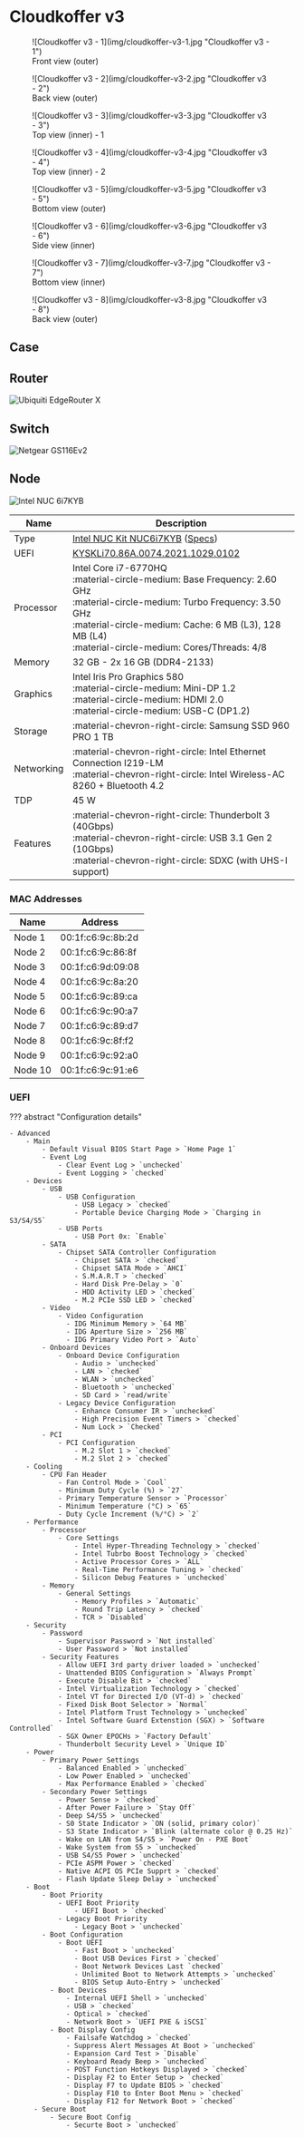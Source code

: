 # Cloudkoffer v3

<div class="grid" markdown>

<figure markdown="span">
  ![Cloudkoffer v3 - 1](img/cloudkoffer-v3-1.jpg "Cloudkoffer v3 - 1")
  <figcaption>Front view (outer)</figcaption>
</figure>

<figure markdown="span">
  ![Cloudkoffer v3 - 2](img/cloudkoffer-v3-2.jpg "Cloudkoffer v3 - 2")
  <figcaption>Back view (outer)</figcaption>
</figure>

<figure markdown="span">
  ![Cloudkoffer v3 - 3](img/cloudkoffer-v3-3.jpg "Cloudkoffer v3 - 3")
  <figcaption>Top view (inner) - 1</figcaption>
</figure>

<figure markdown="span">
  ![Cloudkoffer v3 - 4](img/cloudkoffer-v3-4.jpg "Cloudkoffer v3 - 4")
  <figcaption>Top view (inner) - 2</figcaption>
</figure>

<figure markdown="span">
  ![Cloudkoffer v3 - 5](img/cloudkoffer-v3-5.jpg "Cloudkoffer v3 - 5")
  <figcaption>Bottom view (outer)</figcaption>
</figure>

<figure markdown="span">
  ![Cloudkoffer v3 - 6](img/cloudkoffer-v3-6.jpg "Cloudkoffer v3 - 6")
  <figcaption>Side view (inner)</figcaption>
</figure>

<figure markdown="span">
  ![Cloudkoffer v3 - 7](img/cloudkoffer-v3-7.jpg "Cloudkoffer v3 - 7")
  <figcaption>Bottom view (inner)</figcaption>
</figure>

<figure markdown="span">
  ![Cloudkoffer v3 - 8](img/cloudkoffer-v3-8.jpg "Cloudkoffer v3 - 8")
  <figcaption>Back view (outer)</figcaption>
</figure>

</div>

## Case

## Router

![Ubiquiti EdgeRouter X](img/router-EdgeRouter-X.jpg "Ubiquiti EdgeRouter X")

## Switch

![Netgear GS116Ev2](img/switch-GS116Ev2.jpg "Netgear GS116Ev2")

## Node

![Intel NUC 6i7KYB](img/node-NUC6i7KYB.jpg "Intel NUC 6i7KYB")

Name       | Description
---------- | -----------
Type       | [Intel NUC Kit NUC6i7KYB](https://ark.intel.com/content/www/us/en/ark/products/89187/intel-nuc-kit-nuc6i7kyk.html) ([Specs](https://www.intel.com/content/dam/support/us/en/documents/boardsandkits/NUC6i7KYK_TechProdSpec.pdf))
UEFI       | [KYSKLi70.86A.0074.2021.1029.0102](https://www.intel.com/content/www/us/en/download/18677/bios-update-kyskli70.html)
Processor  | Intel Core i7-6770HQ<br />:material-circle-medium: Base Frequency: 2.60 GHz<br />:material-circle-medium: Turbo Frequency: 3.50 GHz<br />:material-circle-medium: Cache: 6 MB (L3), 128 MB (L4)<br />:material-circle-medium: Cores/Threads: 4/8
Memory     | 32 GB - 2x 16 GB (DDR4-2133)
Graphics   | Intel Iris Pro Graphics 580<br />:material-circle-medium: Mini-DP 1.2<br />:material-circle-medium: HDMI 2.0<br />:material-circle-medium: USB-C (DP1.2)
Storage    | :material-chevron-right-circle: Samsung SSD 960 PRO 1 TB
Networking | :material-chevron-right-circle: Intel Ethernet Connection I219-LM<br />:material-chevron-right-circle: Intel Wireless-AC 8260 + Bluetooth 4.2
TDP        | 45 W
Features   | :material-chevron-right-circle: Thunderbolt 3 (40Gbps)<br />:material-chevron-right-circle: USB 3.1 Gen 2 (10Gbps)<br />:material-chevron-right-circle: SDXC (with UHS-I support)

### MAC Addresses

Name    | Address
------- | -------
Node 1  | 00:1f:c6:9c:8b:2d
Node 2  | 00:1f:c6:9c:86:8f
Node 3  | 00:1f:c6:9d:09:08
Node 4  | 00:1f:c6:9c:8a:20
Node 5  | 00:1f:c6:9c:89:ca
Node 6  | 00:1f:c6:9c:90:a7
Node 7  | 00:1f:c6:9c:89:d7
Node 8  | 00:1f:c6:9c:8f:f2
Node 9  | 00:1f:c6:9c:92:a0
Node 10 | 00:1f:c6:9c:91:e6

### UEFI

??? abstract "Configuration details"

    - Advanced
        - Main
            - Default Visual BIOS Start Page > `Home Page 1`
            - Event Log
                - Clear Event Log > `unchecked`
                - Event Logging > `checked`
        - Devices
            - USB
                - USB Configuration
                    - USB Legacy > `checked`
                    - Portable Device Charging Mode > `Charging in S3/S4/S5`
                - USB Ports
                    - USB Port 0x: `Enable`
            - SATA
                - Chipset SATA Controller Configuration
                    - Chipset SATA > `checked`
                    - Chipset SATA Mode > `AHCI`
                    - S.M.A.R.T > `checked`
                    - Hard Disk Pre-Delay > `0`
                    - HDD Activity LED > `checked`
                    - M.2 PCIe SSD LED > `checked`
            - Video
                - Video Configuration
                  - IDG Minimum Memory > `64 MB`
                  - IDG Aperture Size > `256 MB`
                  - IDG Primary Video Port > `Auto`
            - Onboard Devices
                - Onboard Device Configuration
                    - Audio > `unchecked`
                    - LAN > `checked`
                    - WLAN > `unchecked`
                    - Bluetooth > `unchecked`
                    - SD Card > `read/write`
                - Legacy Device Configuration
                    - Enhance Consumer IR > `unchecked`
                    - High Precision Event Timers > `checked`
                    - Num Lock > `Checked`
            - PCI
                - PCI Configuration
                    - M.2 Slot 1 > `checked`
                    - M.2 Slot 2 > `checked`
        - Cooling
            - CPU Fan Header
                - Fan Control Mode > `Cool`
                - Minimum Duty Cycle (%) > `27`
                - Primary Temperature Sensor > `Processor`
                - Minimum Temperature (°C) > `65`
                - Duty Cycle Increment (%/°C) > `2`
        - Performance
            - Processor
                - Core Settings
                    - Intel Hyper-Threading Technology > `checked`
                    - Intel Tubrbo Boost Technology > `checked`
                    - Active Processor Cores > `ALL`
                    - Real-Time Performance Tuning > `checked`
                    - Silicon Debug Features > `unchecked`
            - Memory
                - General Settings
                    - Memory Profiles > `Automatic`
                    - Round Trip Latency > `checked`
                    - TCR > `Disabled`
        - Security
            - Password
                - Supervisor Password > `Not installed`
                - User Password > `Not installed`
            - Security Features
                - Allow UEFI 3rd party driver loaded > `unchecked`
                - Unattended BIOS Configuration > `Always Prompt`
                - Execute Disable Bit > `checked`
                - Intel Virtualization Technology > `checked`
                - Intel VT for Directed I/O (VT-d) > `checked`
                - Fixed Disk Boot Selector > `Normal`
                - Intel Platform Trust Technology > `unchecked`
                - Intel Software Guard Extenstion (SGX) > `Software Controlled`
                - SGX Owner EPOCHs > `Factory Default`
                - Thunderbolt Security Level > `Unique ID`
        - Power
            - Primary Power Settings
                - Balanced Enabled > `unchecked`
                - Low Power Enabled > `unchecked`
                - Max Performance Enabled > `checked`
            - Secondary Power Settings
                - Power Sense > `checked`
                - After Power Failure > `Stay Off`
                - Deep S4/S5 > `unchecked`
                - S0 State Indicator > `ON (solid, primary color)`
                - S3 State Indicator > `Blink (alternate color @ 0.25 Hz)`
                - Wake on LAN from S4/S5 > `Power On - PXE Boot`
                - Wake System from S5 > `unchecked`
                - USB S4/S5 Power > `unchecked`
                - PCIe ASPM Power > `checked`
                - Native ACPI OS PCIe Supprt > `checked`
                - Flash Update Sleep Delay > `unchecked`
        - Boot
            - Boot Priority
                - UEFI Boot Priority
                    - UEFI Boot > `checked`
                - Legacy Boot Priority
                    - Legacy Boot > `unchecked`
            - Boot Configuration
                - Boot UEFI
                    - Fast Boot > `unchecked`
                    - Boot USB Devices First > `checked`
                    - Boot Network Devices Last `checked`
                    - Unlimited Boot to Network Attempts > `unchecked`
                    - BIOS Setup Auto-Entry > `unchecked`
              - Boot Devices
                  - Internal UEFI Shell > `unchecked`
                  - USB > `checked`
                  - Optical > `checked`
                  - Network Boot > `UEFI PXE & iSCSI`
              - Boot Display Config
                  - Failsafe Watchdog > `checked`
                  - Suppress Alert Messages At Boot > `unchecked`
                  - Expansion Card Test > `Disable`
                  - Keyboard Ready Beep > `unchecked`
                  - POST Function Hotkeys Displayed > `checked`
                  - Display F2 to Enter Setup > `checked`
                  - Display F7 to Update BIOS > `checked`
                  - Display F10 to Enter Boot Menu > `checked`
                  - Display F12 for Network Boot > `checked`
          - Secure Boot
              - Secure Boot Config
                  - Securte Boot > `unchecked`
